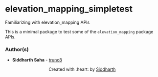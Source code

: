 # elevation_mapping_simpletest
Familiarizing with elevation_mapping APIs

This is a minimal package to test some of the `elevation_mapping` package APIs.

### Author(s)

* **Siddharth Saha** - [trunc8](https://github.com/trunc8)

<p align='center'>Created with :heart: by <a href="https://www.linkedin.com/in/sahasiddharth611/">Siddharth</a></p>